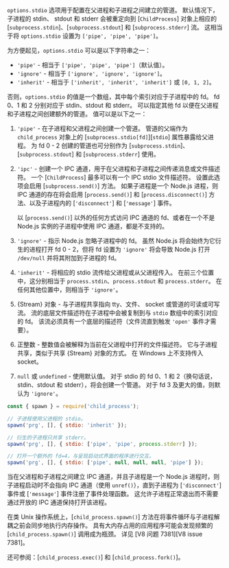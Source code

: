 <!-- YAML
added: v0.7.10
changes:
  - version: v3.3.1
    pr-url: https://github.com/nodejs/node/pull/2727
    description: The value `0` is now accepted as a file descriptor.
-->

`options.stdio` 选项用于配置在父进程和子进程之间建立的管道。
默认情况下，子进程的 stdin、 stdout 和 stderr 会被重定向到 [`ChildProcess`] 对象上相应的 [`subprocess.stdin`]、[`subprocess.stdout`] 和 [`subprocess.stderr`] 流。
这相当于将 `options.stdio` 设置为 `['pipe', 'pipe', 'pipe']`。

为方便起见，`options.stdio` 可以是以下字符串之一：

* `'pipe'` - 相当于 `['pipe', 'pipe', 'pipe']`（默认值）。
* `'ignore'` - 相当于 `['ignore', 'ignore', 'ignore']`。
* `'inherit'` - 相当于 `['inherit', 'inherit', 'inherit']` 或 `[0, 1, 2]`。

否则，`options.stdio` 的值是一个数组，其中每个索引对应于子进程中的 fd。 
fd 0、1 和 2 分别对应于 stdin、stdout 和 stderr。
可以指定其他 fd 以便在父进程和子进程之间创建额外的管道。
值可以是以下之一：

1. `'pipe'` - 在子进程和父进程之间创建一个管道。
    管道的父端作为 `child_process` 对象上的 [`subprocess.stdio[fd]`][`stdio`] 属性暴露给父进程。
    为 fd 0 - 2 创建的管道也可分别作为 [`subprocess.stdin`]、[`subprocess.stdout`] 和 [`subprocess.stderr`] 使用。
2. `'ipc'` - 创建一个 IPC 通道，用于在父进程和子进程之间传递消息或文件描述符。 
    一个 [`ChildProcess`] 最多可以有一个 IPC stdio 文件描述符。
    设置此选项会启用 [`subprocess.send()`] 方法。
    如果子进程是一个 Node.js 进程，则 IPC 通道的存在将会启用 [`process.send()`] 和 [`process.disconnect()`] 方法、以及子进程内的 [`'disconnect'`] 和 [`'message'`] 事件。

    以 [`process.send()`] 以外的任何方式访问 IPC 通道的 fd、或者在一个不是 Node.js 实例的子进程中使用 IPC 通道，都是不支持的。
3. `'ignore'` - 指示 Node.js 忽略子进程中的 fd。
    虽然 Node.js 将会始终为它衍生的进程打开 fd 0 - 2，但将 fd 设置为 `'ignore'` 将会导致 Node.js 打开 `/dev/null` 并将其附加到子进程的 fd。
4. `'inherit'` - 将相应的 stdio 流传给父进程或从父进程传入。
    在前三个位置中，这分别相当于 `process.stdin`、`process.stdout` 和 `process.stderr`。
    在任何其他位置中，则相当于 `'ignore'`。
5. {Stream} 对象 - 与子进程共享指向 tty、文件、 socket 或管道的可读或可写流。
    流的底层文件描述符在子进程中会被复制到与 `stdio` 数组中的索引对应的 fd。
    该流必须具有一个底层的描述符（文件流直到触发 `'open'` 事件才需要）。
6. 正整数 - 整数值会被解释为当前在父进程中打开的文件描述符。
    它与子进程共享，类似于共享 {Stream} 对象的方式。
    在 Windows 上不支持传入 socket。
7. `null` 或 `undefined` - 使用默认值。
    对于 stdio 的 fd 0、1 和 2（换句话说，stdin、stdout 和 stderr），将会创建一个管道。
    对于 fd 3 及更大的值，则默认为 `'ignore'`。

```js
const { spawn } = require('child_process');

// 子进程使用父进程的 stdio。
spawn('prg', [], { stdio: 'inherit' });

// 衍生的子进程只共享 stderr。
spawn('prg', [], { stdio: ['pipe', 'pipe', process.stderr] });

// 打开一个额外的 fd=4，与呈现启动式界面的程序进行交互。
spawn('prg', [], { stdio: ['pipe', null, null, null, 'pipe'] });
```

当在父进程和子进程之间建立 IPC 通道，并且子进程是一个 Node.js 进程时，则子进程启动时不会指向 IPC 通道（使用 `unref()`），直到子进程为 [`'disconnect'`] 事件或 [`'message'`] 事件注册了事件处理函数。
这允许子进程正常退出而不需要通过开放的 IPC 通道保持打开该进程。

在类 Unix 操作系统上，[`child_process.spawn()`] 方法在将事件循环与子进程解耦之前会同步地执行内存操作。
具有大内存占用的应用程序可能会发现频繁的 [`child_process.spawn()`] 调用成为瓶颈。
详见 [V8 问题 7381][V8 issue 7381]。

还可参阅：[`child_process.exec()`] 和 [`child_process.fork()`]。

